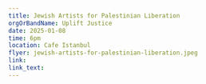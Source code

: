 ```yaml
---
title: Jewish Artists for Palestinian Liberation
orgOrBandName: Uplift Justice
date: 2025-01-08
time: 6pm
location: Cafe Istanbul
flyer: jewish-artists-for-palestinian-liberation.jpeg
link: 
link_text: 
---
```

